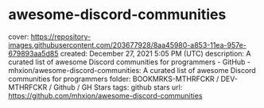 # awesome-discord-communities

cover: https://repository-images.githubusercontent.com/203677928/8aa45980-a853-11ea-957e-679893aa5d85
created: December 27, 2021 5:05 PM (UTC)
description: A curated list of awesome Discord communities for programmers - GitHub - mhxion/awesome-discord-communities: A curated list of awesome Discord communities for programmers
folder: BOOKMRKS-MTHRFCKR / DEV-MTHRFCKR / Github / GH Stars
tags: github stars
url: https://github.com/mhxion/awesome-discord-communities